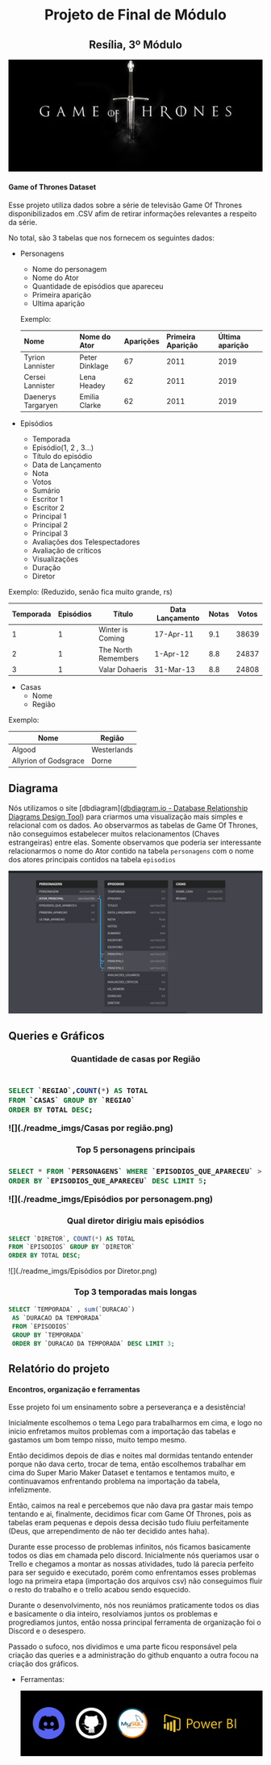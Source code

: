 <div align="center">
    <h1>Projeto de Final de Módulo</h1>
    <h2>Resília, 3º Módulo</h2>
</div> 


![](./imgs/gotLogo.jpg)





#### Game of Thrones Dataset

Esse projeto utiliza dados sobre a série de televisão Game Of Thrones disponibilizados em .CSV afim de retirar informações relevantes a respeito da série. 

No total, são 3 tabelas que nos fornecem os seguintes dados:



* Personagens 

  * Nome do personagem
  * Nome do Ator 
  * Quantidade de episódios que apareceu
  * Primeira aparição
  * Ultima aparição

  Exemplo: 

  | Nome               | Nome do Ator   | Aparições | Primeira Aparição | Última aparição |
  | ------------------ | -------------- | --------- | ----------------- | --------------- |
  | Tyrion Lannister   | Peter Dinklage | 67        | 2011              | 2019            |
  | Cersei Lannister   | Lena Headey    | 62        | 2011              | 2019            |
  | Daenerys Targaryen | Emilia Clarke  | 62        | 2011              | 2019            |

  

* Episódios    

  * Temporada
  * Episódio(1, 2 , 3...)
  * Título do episódio
  * Data de Lançamento
  * Nota
  * Votos
  * Sumário
  * Escritor 1
  * Escritor 2
  * Principal 1
  * Principal 2
  * Principal 3
  * Avaliações dos Telespectadores
  * Avaliação de críticos
  * Visualizações
  * Duração
  * Diretor

Exemplo:  (Reduzido, senão fica muito grande, rs)

| Temporada | Episódios | Título              | Data Lançamento | Notas | Votos |
| --------- | --------- | ------------------- | --------------- | ----- | ----- |
| 1         | 1         | Winter is Coming    | 17-Apr-11       | 9.1   | 38639 |
| 2         | 1         | The North Remembers | 1-Apr-12        | 8.8   | 24837 |
| 3         | 1         | Valar Dohaeris      | 31-Mar-13       | 8.8   | 24808 |



* Casas 
  * Nome
  * Região

Exemplo: 

| Nome                  | Região      |
| --------------------- | ----------- |
| Algood                | Westerlands |
| Allyrion of Godsgrace | Dorne       |



## Diagrama 

Nós utilizamos o site [dbdiagram]([dbdiagram.io - Database Relationship Diagrams Design Tool](https://dbdiagram.io/home)) para criarmos uma visualização mais simples e relacional com os dados. Ao observarmos as tabelas de Game Of Thrones, não conseguimos estabelecer muitos relacionamentos (Chaves estrangeiras) entre elas. Somente observamos que poderia ser interessante relacionarmos o nome do Ator contido na tabela `personagens` com o nome dos atores principais contidos na tabela `episodios`

![](./readme_imgs/diagrama.jpg)



## Queries e Gráficos

<h3 align="center"> Quantidade de casas por Região <h3>

```sql

SELECT `REGIAO`,COUNT(*) AS TOTAL 
FROM `CASAS` GROUP BY `REGIAO` 
ORDER BY TOTAL DESC;
```

![](./readme_imgs/Casas por região.png)





<h3 align="center">Top 5 personagens principais <h3>

```sql
SELECT * FROM `PERSONAGENS` WHERE `EPISODIOS_QUE_APARECEU` > 50
ORDER BY `EPISODIOS_QUE_APARECEU` DESC LIMIT 5;
```

![](./readme_imgs/Episódios por personagem.png)



<h3 align="center">Qual diretor dirigiu mais episódios</h3>





```sql
SELECT `DIRETOR`, COUNT(*) AS TOTAL  
FROM `EPISODIOS` GROUP BY `DIRETOR` 
ORDER BY TOTAL DESC;
```

![](./readme_imgs/Episódios por Diretor.png)



<h3 align="center"> Top 3 temporadas mais longas </h3>



```sql
SELECT `TEMPORADA` , sum(`DURACAO`)
 AS `DURACAO DA TEMPORADA` 
 FROM `EPISODIOS` 
 GROUP BY `TEMPORADA` 
 ORDER BY `DURACAO DA TEMPORADA` DESC LIMIT 3;
```







## Relatório do projeto

#### Encontros, organização e ferramentas

Esse projeto foi um ensinamento sobre a perseverança e a desistência! 

Inicialmente escolhemos o tema Lego para trabalharmos em cima, e logo no inicio enfretamos muitos problemas com a importação das tabelas e gastamos um bom tempo nisso, muito tempo mesmo.

Então decidimos depois de dias e noites mal dormidas tentando entender porque não dava certo, trocar de tema, então escolhemos trabalhar em cima do Super Mario Maker Dataset e tentamos e tentamos muito, e continuavamos enfrentando problema na importação da tabela, infelizmente.

Então, caimos na real e percebemos que não dava pra gastar mais tempo tentando e ai, finalmente, decidimos ficar com Game Of Thrones, pois as tabelas eram pequenas e depois dessa decisão tudo fluiu perfeitamente (Deus, que arrependimento de não ter decidido antes haha).

Durante esse processo de problemas infinitos, nós ficamos basicamente todos os dias em chamada pelo discord. Inicialmente nós queriamos usar o Trello e chegamos a montar as nossas atividades, tudo lá parecia perfeito para ser seguido e executado, porém como enfrentamos esses problemas logo na primeira etapa (importação dos arquivos csv) não conseguimos fluir o resto do trabalho e o trello acabou sendo esquecido. 

Durante o desenvolvimento, nós nos reuniámos praticamente todos os dias e basicamente o dia inteiro, resolviamos juntos os problemas e progrediamos juntos, então nossa principal ferramenta de organização foi o Discord e o desespero. 

Passado o sufoco, nos dividimos e uma parte ficou responsável pela criação das queries e a administração do github enquanto a outra focou na criação dos gráficos.



* Ferramentas:

  ![](./readme_imgs/Ferramentas.png)











